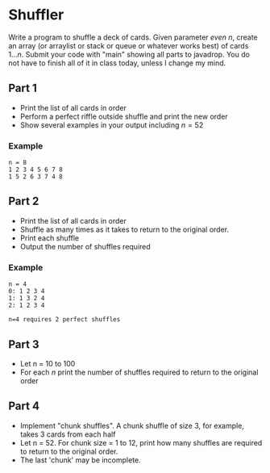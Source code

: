 # Shuffler

Write a program to shuffle a deck of cards. Given parameter *even* $n$, create an array (or arraylist or stack or queue or whatever works best) of cards $1...n$. Submit your code with "main" showing all parts to javadrop. You do not have to finish all of it in class today, unless I change my mind.

## Part 1

* Print the list of all cards in order
* Perform a perfect riffle outside shuffle and print the new order
* Show several examples in your output including $n=52$

### Example

```
n = 8
1 2 3 4 5 6 7 8
1 5 2 6 3 7 4 8
```

## Part 2

* Print the list of all cards in order
* Shuffle as many times as it takes to return to the original order.
* Print each shuffle
* Output the number of shuffles required

### Example

```
n = 4
0: 1 2 3 4
1: 1 3 2 4
2: 1 2 3 4

n=4 requires 2 perfect shuffles
```

## Part 3

* Let n = 10 to 100
* For each $n$ print the number of shuffles required to return to the original order

## Part 4

* Implement "chunk shuffles". A chunk shuffle of size 3, for example, takes 3 cards from each half
* Let n = 52. For chunk size = 1 to 12, print how many shuffles are required to return to the original order.
* The last 'chunk' may be incomplete.